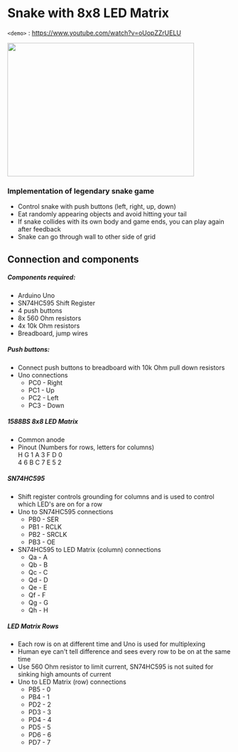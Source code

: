 # Snake with 8x8 LED Matrix

`<demo>` : <https://www.youtube.com/watch?v=oUopZZrUELU>

<img src="https://github.com/yellowpasta/Arduino/blob/master/Snake/build_picture.png" height=300px, width=420px>

### Implementation of legendary snake game

- Control snake with push buttons (left, right, up, down)  
- Eat randomly appearing objects and avoid hitting your tail  
- If snake collides with its own body and game ends, you can play again after feedback  
- Snake can go through wall to other side of grid  

## Connection and components

##### Components required:
- Arduino Uno
- SN74HC595 Shift Register
- 4 push buttons
- 8x 560 Ohm resistors
- 4x 10k Ohm resistors
- Breadboard, jump wires

##### Push buttons:
- Connect push buttons to breadboard with 10k Ohm pull down resistors
- Uno connections
    - PC0 - Right
    - PC1 - Up
    - PC2 - Left
    - PC3 - Down

##### 1588BS 8x8 LED Matrix
- Common anode
- Pinout (Numbers for rows, letters for columns)  
H G 1 A 3 F D 0  
4 6 B C 7 E 5 2

##### SN74HC595
- Shift register controls grounding for columns and is used to control which LED's are on for a row
- Uno to SN74HC595 connections
    - PB0 - SER
    - PB1 - RCLK
    - PB2 - SRCLK
    - PB3 - OE
- SN74HC595 to LED Matrix (column) connections
    - Qa - A
    - Qb - B
    - Qc - C
    - Qd - D
    - Qe - E
    - Qf - F
    - Qg - G
    - Qh - H

##### LED Matrix Rows
- Each row is on at different time and Uno is used for multiplexing
- Human eye can't tell difference and sees every row to be on at the same time
- Use 560 Ohm resistor to limit current, SN74HC595 is not suited for sinking high amounts of current
- Uno to LED Matrix (row) connections
    - PB5 - 0
    - PB4 - 1
    - PD2 - 2
    - PD3 - 3
    - PD4 - 4 
    - PD5 - 5
    - PD6 - 6
    - PD7 - 7

